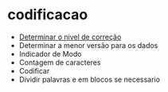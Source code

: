 # codificacao
- [Determinar o nivel de correção](1_determinar_o_nivel_de_correcao.md)
- Determinar a menor versão para os dados
- Indicador de Modo
- Contagem de caracteres
- Codificar 
- Dividir palavras e em blocos se necessario
